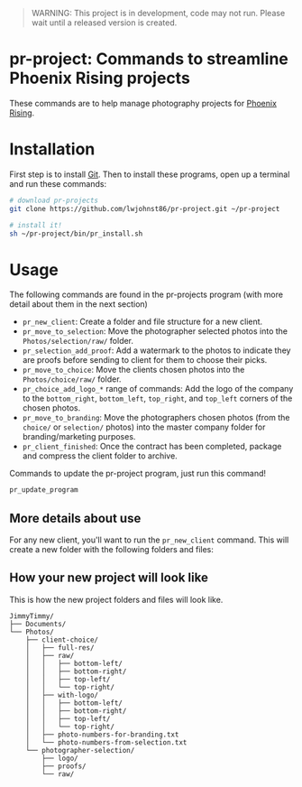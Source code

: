
> WARNING: This project is in development, code may not run. Please wait until a released version is created.

# pr-project: Commands to streamline Phoenix Rising projects

These commands are to help manage photography projects for [Phoenix Rising](http://www.sheisphoenixrising.com/).

# Installation

First step is to install [Git](https://git-scm.com/downloads). Then to install
these programs, open up a terminal and run these commands:

```bash
# download pr-projects
git clone https://github.com/lwjohnst86/pr-project.git ~/pr-project 

# install it!
sh ~/pr-project/bin/pr_install.sh
```

# Usage

The following commands are found in the pr-projects program (with more detail 
about them in the next section)

- `pr_new_client`: Create a folder and file structure for a new client.
- `pr_move_to_selection`: Move the photographer selected photos into the `Photos/selection/raw/` folder.
- `pr_selection_add_proof`: Add a watermark to the photos to indicate they are
proofs before sending to client for them to choose their picks.
- `pr_move_to_choice`: Move the clients chosen photos into the
`Photos/choice/raw/` folder.
- `pr_choice_add_logo_*` range of commands: Add the logo of the company to the
`bottom_right`, `bottom_left`, `top_right`, and `top_left` corners of the chosen
photos.
- `pr_move_to_branding`: Move the photographers chosen photos (from the
`choice/` or `selection/` photos) into the master company folder for
branding/marketing purposes.
- `pr_client_finished`: Once the contract has been completed, package and
compress the client folder to archive.

Commands to update the pr-project program, just run this command!

```bash
pr_update_program
```

## More details about use

For any new client, you'll want to run the `pr_new_client` command. This will 
create a new folder with the following folders and files:

## How your new project will look like

This is how the new project folders and files will look like.

```
JimmyTimmy/
├── Documents/
└── Photos/
    ├── client-choice/
    │   ├── full-res/
    │   ├── raw/
    │   │   ├── bottom-left/
    │   │   ├── bottom-right/
    │   │   ├── top-left/
    │   │   └── top-right/
    │   ├── with-logo/
    │   │   ├── bottom-left/
    │   │   ├── bottom-right/
    │   │   ├── top-left/
    │   │   └── top-right/
    │   ├── photo-numbers-for-branding.txt
    │   └── photo-numbers-from-selection.txt
    └── photographer-selection/
        ├── logo/
        ├── proofs/
        └── raw/
```

<!-- use: tree filepath/ -avFn --dirsfirst > file_structure.txt -->
